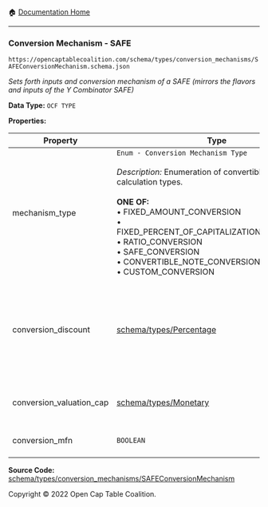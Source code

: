 :house: [Documentation Home](/README.md)

---

### Conversion Mechanism - SAFE

`https://opencaptablecoalition.com/schema/types/conversion_mechanisms/SAFEConversionMechanism.schema.json`

_Sets forth inputs and conversion mechanism of a SAFE (mirrors the flavors and inputs of the Y Combinator SAFE)_

**Data Type:** `OCF TYPE`

**Properties:**

| Property                 | Type                                                                                                                                                                                                                                                                                                                                                               | Description                                                                                                               | Required   |
| ------------------------ | ------------------------------------------------------------------------------------------------------------------------------------------------------------------------------------------------------------------------------------------------------------------------------------------------------------------------------------------------------------------ | ------------------------------------------------------------------------------------------------------------------------- | ---------- |
| mechanism_type           | `Enum - Conversion Mechanism Type`</br></br>_Description:_ Enumeration of convertible conversion calculation types.</br></br>**ONE OF:** </br>&bull; FIXED_AMOUNT_CONVERSION </br>&bull; FIXED_PERCENT_OF_CAPITALIZATION_CONVERSION </br>&bull; RATIO_CONVERSION </br>&bull; SAFE_CONVERSION </br>&bull; CONVERTIBLE_NOTE_CONVERSION </br>&bull; CUSTOM_CONVERSION | Enumeration of convertible conversion calculation types.                                                                  | `REQUIRED` |
| conversion_discount      | [schema/types/Percentage](/docs/schema/types/Percentage.md)                                                                                                                                                                                                                                                                                                        | What is the percentage discount available upon conversion, if applicable? (decimal representation - e.g. 0.125 for 12.5%) | -          |
| conversion_valuation_cap | [schema/types/Monetary](/docs/schema/types/Monetary.md)                                                                                                                                                                                                                                                                                                            | What is the valuation cap (if applicable)?                                                                                | -          |
| conversion_mfn           | `BOOLEAN`                                                                                                                                                                                                                                                                                                                                                          | Is this an MFN flavored SAFE?                                                                                             | -          |

**Source Code:** [schema/types/conversion_mechanisms/SAFEConversionMechanism](/schema/types/conversion_mechanisms/SAFEConversionMechanism.schema.json)

Copyright © 2022 Open Cap Table Coalition.
